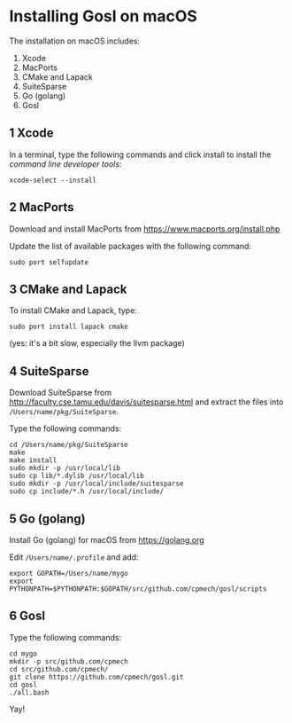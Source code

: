 # Installing Gosl on macOS

The installation on macOS includes:

1. Xcode
2. MacPorts
3. CMake and Lapack
4. SuiteSparse
5. Go (golang)
6. Gosl 
 
## 1 Xcode

In a terminal, type the following commands and click install to install the *command line developer tools*:

```
xcode-select --install
```

## 2 MacPorts

Download and install MacPorts from https://www.macports.org/install.php

Update the list of available packages with the following command:

```
sudo port selfupdate
```

## 3 CMake and Lapack

To install CMake and Lapack, type:

```
sudo port install lapack cmake
```

(yes: it's a bit slow, especially the llvm package)

## 4 SuiteSparse

Download SuiteSparse from http://faculty.cse.tamu.edu/davis/suitesparse.html and extract the files into `/Users/name/pkg/SuiteSparse`.

Type the following commands:

```
cd /Users/name/pkg/SuiteSparse
make
make install
sudo mkdir -p /usr/local/lib
sudo cp lib/*.dylib /usr/local/lib
sudo mkdir -p /usr/local/include/suitesparse
sudo cp include/*.h /usr/local/include/
```

## 5 Go (golang)

Install Go (golang) for macOS from https://golang.org

Edit `/Users/name/.profile` and add:

```
export GOPATH=/Users/name/mygo
export PYTHONPATH=$PYTHONPATH:$GOPATH/src/github.com/cpmech/gosl/scripts
```

## 6 Gosl
 
Type the following commands:

```
cd mygo
mkdir -p src/github.com/cpmech
cd src/github.com/cpmech/
git clone https://github.com/cpmech/gosl.git
cd gosl
./all.bash
```

Yay!
